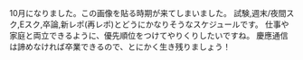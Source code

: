 ﻿---
layout: post
categories: [慶應通信, News]
tags: [慶應通信, スケジュール]
author: tmo
slug: "1038"
---
10月になりました。この画像を貼る時期が来てしまいました。
試験,週末/夜間スク,Eスク,卒論,新レポ(再レポ)とどうにかなりそうなスケジュールです。
仕事や家庭と両立できるように、優先順位をつけてやりくりしたいですね。
慶應通信は諦めなければ卒業できるので、とにかく生き残りましょう！
